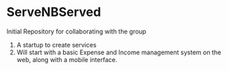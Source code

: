 ServeNBServed
=============

Initial Repository for collaborating with the group

1. A startup to create services
2. Will start with a basic Expense and Income management system on the web, along with a mobile interface.

